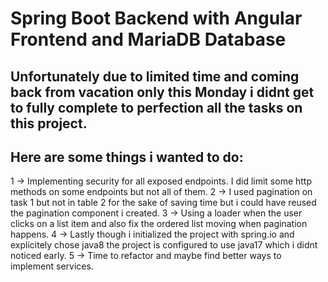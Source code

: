 # Spring Boot Backend with Angular Frontend and MariaDB Database

## Unfortunately due to limited time and coming back from vacation only this Monday i didnt get to fully complete to perfection all the tasks on this project.
## Here are some things i wanted to do: 

 1 -> Implementing security for all exposed endpoints. I did limit some http methods on some endpoints but not all of them. 
 2 -> I used pagination on task 1 but not in table 2 for the sake of saving time but i could have reused the pagination component i created.
 3 -> Using a loader when the user clicks on a list item and also fix the ordered list moving when pagination happens.
 4 -> Lastly though i initialized the project with spring.io and explicitely chose java8 the project is configured to use java17 which i didnt noticed early.
 5 -> Time to refactor and maybe find better ways to implement services.


